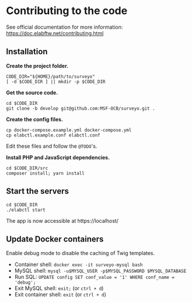 # Contributing to the code

See official documentation for more information: https://doc.elabftw.net/contributing.html


## Installation

**Create the project folder.**

```
CODE_DIR="${HOME}/path/to/surveyo"
[ -d $CODE_DIR ] || mkdir -p $CODE_DIR
```

**Get the source code.**

```
cd $CODE_DIR
git clone -b develop git@github.com:MSF-OCB/surveyo.git .
```

**Create the config files.**

```
cp docker-compose.example.yml docker-compose.yml
cp elabctl.example.conf elabctl.conf
```

Edit these files and follow the `@TODO`'s.

**Install PHP and JavaScript dependencies.**

```
cd $CODE_DIR/src
composer install; yarn install
```


## Start the servers

```
cd $CODE_DIR
./elabctl start
```

The app is now accessible at https://localhost/


## Update Docker containers

Enable debug mode to disable the caching of Twig templates.

- Container shell: `docker exec -it surveyo-mysql bash`
- MySQL shell: `mysql -u$MYSQL_USER -p$MYSQL_PASSWORD $MYSQL_DATABASE`
- Run SQL: `UPDATE config SET conf_value = '1' WHERE conf_name = 'debug';`
- Exit MySQL shell: `exit;` (or `ctrl + d`)
- Exit container shell: `exit` (or `ctrl + d`)

